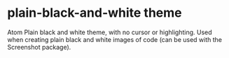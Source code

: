 # plain-black-and-white theme

Atom Plain black and white theme, with no cursor or highlighting. Used when creating plain black and white images of code (can be used with the Screenshot package).
